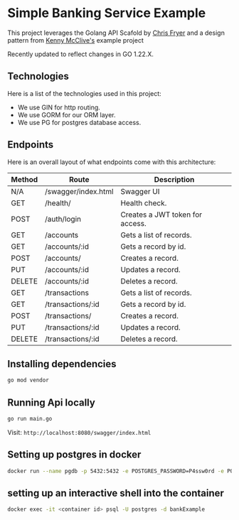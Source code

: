 

# Simple Banking Service Example
This project leverages the Golang API Scafold by [Chris Fryer](https://github.com/cfryerdev/golang-api-scaffold) and a design pattern from [Kenny McClive's](https://github.com/kmcclive/go-api-pattern) example project

Recently updated to reflect changes in GO 1.22.X.

## Technologies
Here is a list of the technologies used in this project:
* We use GIN for http routing.
* We use GORM for our ORM layer.
* We use PG for postgres database access.

## Endpoints
Here is an overall layout of what endpoints come with this architecture:

| Method | Route                      | Description                                  |
| ------ | ----------------------     | -------------------------------------------- |
| N/A    | /swagger/index.html        | Swagger UI                                   |
| GET    | /health/                   | Health check.                                |
| POST   | /auth/login                | Creates a JWT token for access.              |
| GET    | /accounts                  | Gets a list of records.                      |
| GET    | /accounts/:id              | Gets a record by id.                         |
| POST   | /accounts/                 | Creates a record.                            |
| PUT    | /accounts/:id              | Updates a record.                            |
| DELETE | /accounts/:id              | Deletes a record.                            |
| GET    | /transactions              | Gets a list of records.                      |
| GET    | /transactions/:id          | Gets a record by id.                         |
| POST   | /transactions/             | Creates a record.                            |
| PUT    | /transactions/:id          | Updates a record.                            |
| DELETE | /transactions/:id          | Deletes a record.                            |


## Installing dependencies
```bash
go mod vendor
```

## Running Api locally
```bash
go run main.go
```
Visit: `http://localhost:8080/swagger/index.html`

## Setting up postgres in docker
```bash
docker run --name pgdb -p 5432:5432 -e POSTGRES_PASSWORD=P4ssw0rd -e POSTGRES_DB=bankExample -d postgres
```

## setting up an interactive shell into the container
```bash 
docker exec -it <container id> psql -U postgres -d bankExample
```